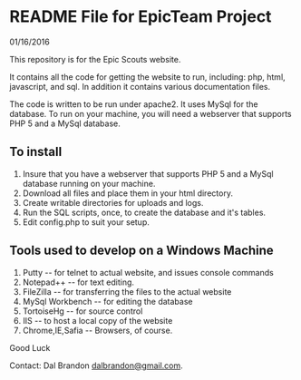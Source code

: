 README File for EpicTeam Project
=================================
01/16/2016

This repository is for the Epic Scouts website.

It contains all the code for getting the website to run, including: php, html,
javascript, and sql.   In addition it contains various documentation files.

The code is written to be run under apache2. It uses MySql for the database.  To run on
your machine, you will need a webserver that supports PHP 5 and a MySql database.

To install
----------
1. Insure that you have a webserver that supports PHP 5 and a MySql database running on your machine.
2. Download all files and place them in your html directory. 
3. Create writable directories for uploads and logs.
4. Run the SQL scripts, once, to create the database and it's tables.
5. Edit config.php to suit your setup.

Tools used to develop on a Windows Machine
------------------------------------------
1. Putty -- for telnet to actual website, and issues console commands
2. Notepad++ -- for text editing.
3. FileZilla -- for transferring the files to the actual website
4. MySql Workbench -- for editing the database
5. TortoiseHg -- for source control
6. IIS -- to host a local copy of the website
7. Chrome,IE,Safia -- Browsers, of course.

Good Luck

Contact: Dal Brandon
dalbrandon@gmail.com.